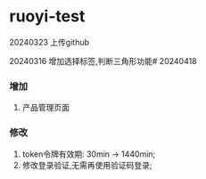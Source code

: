 
# ruoyi-test

20240323	上传github

20240316	增加选择标签,判断三角形功能# 20240418

### 增加

1. 产品管理页面



### 修改

1. token令牌有效期: 30min -> 1440min;
2. 修改登录验证,无需再使用验证码登录;
